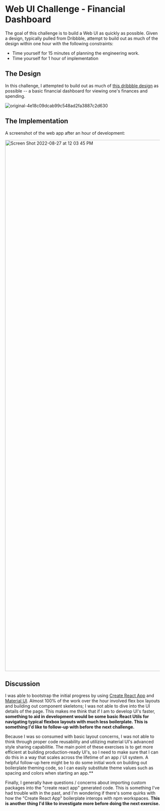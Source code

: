 # Web UI Challenge - Financial Dashboard

The goal of this challenge is to build a Web UI as quickly as possible. Given
a design, typically pulled from Dribbble, attempt to build out as much of the
design within one hour with the following constraints:

- Time yourself for 15 minutes of planning the engineering work.
- Time yourself for 1 hour of implementation


## The Design

In this challenge, I attempted to build out as much of [this dribbble design](https://dribbble.com/shots/19026903-Onpay-Financial-Dashboard) as possible -- a basic financial dashboard for viewing one's finances and spending.

![original-4e18c09dcab99c548ad2fa3887c2d630](https://user-images.githubusercontent.com/97349968/187040896-640f8c48-7c6e-46f0-9af0-51199e7bdad2.png)

## The Implementation

A screenshot of the web app after an hour of development:

<img width="1728" alt="Screen Shot 2022-08-27 at 12 03 45 PM" src="https://user-images.githubusercontent.com/97349968/187040921-abf0ee19-ec2c-4e79-a83c-c12ef687009f.png">

## Discussion

I was able to bootstrap the initial progress by using [Create React App](https://create-react-app.dev/) and [Material UI](https://mui.com/). Almost 100% of the work over the hour involved flex box layouts and building out component skeletons; I was not able to dive into the UI details of the page. This makes me think that if I am to develop UI's faster, **something to aid in development would be some basic React Utils for navigating typical flexbox layouts with much less boilerplate. This is something I'd like to follow-up with before the next challenge.**

Because I was so consumed with basic layout concerns, I was not able to think through proper code reusability and utilizing material UI's advanced style sharing capabilitie. The main point of these exercises is to get more efficient at building production-ready UI's, so I need to make sure that I can do this in a way that scales across the lifetime of an app / UI system. A helpful follow-up here might be to do some initial work on building out boilerplate theming code, so I can easily substitute theme values such as spacing and colors when starting an app.**

Finally, I generally have questions / concerns about importing custom packages into the "create react app" generated code. This is something I've had trouble with in the past, and I'm wondering if there's some quirks with how the "Create React App" boilerplate interops with npm workspaces. **This is another thing I'd like to investigate more before doing the next exercise.**


